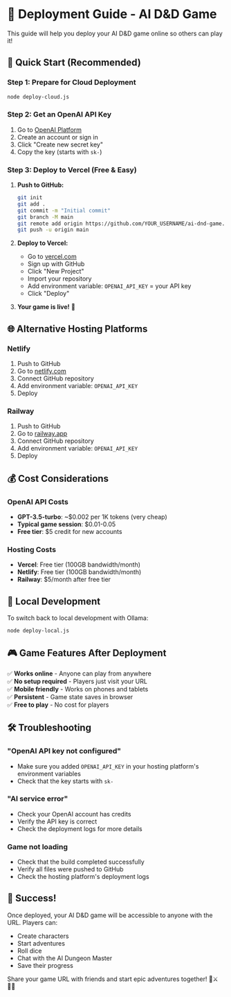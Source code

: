 # 🚀 Deployment Guide - AI D&D Game

This guide will help you deploy your AI D&D game online so others can play it!

## 🎯 Quick Start (Recommended)

### Step 1: Prepare for Cloud Deployment
```bash
node deploy-cloud.js
```

### Step 2: Get an OpenAI API Key
1. Go to [OpenAI Platform](https://platform.openai.com/api-keys)
2. Create an account or sign in
3. Click "Create new secret key"
4. Copy the key (starts with `sk-`)

### Step 3: Deploy to Vercel (Free & Easy)

1. **Push to GitHub:**
   ```bash
   git init
   git add .
   git commit -m "Initial commit"
   git branch -M main
   git remote add origin https://github.com/YOUR_USERNAME/ai-dnd-game.git
   git push -u origin main
   ```

2. **Deploy to Vercel:**
   - Go to [vercel.com](https://vercel.com)
   - Sign up with GitHub
   - Click "New Project"
   - Import your repository
   - Add environment variable: `OPENAI_API_KEY` = your API key
   - Click "Deploy"

3. **Your game is live!** 🎉

## 🌐 Alternative Hosting Platforms

### Netlify
1. Push to GitHub
2. Go to [netlify.com](https://netlify.com)
3. Connect GitHub repository
4. Add environment variable: `OPENAI_API_KEY`
5. Deploy

### Railway
1. Push to GitHub
2. Go to [railway.app](https://railway.app)
3. Connect GitHub repository
4. Add environment variable: `OPENAI_API_KEY`
5. Deploy

## 💰 Cost Considerations

### OpenAI API Costs
- **GPT-3.5-turbo**: ~$0.002 per 1K tokens (very cheap)
- **Typical game session**: $0.01-0.05
- **Free tier**: $5 credit for new accounts

### Hosting Costs
- **Vercel**: Free tier (100GB bandwidth/month)
- **Netlify**: Free tier (100GB bandwidth/month)
- **Railway**: $5/month after free tier

## 🔧 Local Development

To switch back to local development with Ollama:
```bash
node deploy-local.js
```

## 🎮 Game Features After Deployment

✅ **Works online** - Anyone can play from anywhere  
✅ **No setup required** - Players just visit your URL  
✅ **Mobile friendly** - Works on phones and tablets  
✅ **Persistent** - Game state saves in browser  
✅ **Free to play** - No cost for players  

## 🛠️ Troubleshooting

### "OpenAI API key not configured"
- Make sure you added `OPENAI_API_KEY` in your hosting platform's environment variables
- Check that the key starts with `sk-`

### "AI service error"
- Check your OpenAI account has credits
- Verify the API key is correct
- Check the deployment logs for more details

### Game not loading
- Check that the build completed successfully
- Verify all files were pushed to GitHub
- Check the hosting platform's deployment logs

## 🎉 Success!

Once deployed, your AI D&D game will be accessible to anyone with the URL. Players can:
- Create characters
- Start adventures
- Roll dice
- Chat with the AI Dungeon Master
- Save their progress

Share your game URL with friends and start epic adventures together! 🎲⚔️🧙‍♂️
